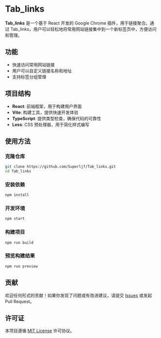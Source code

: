 

# Tab_links

**Tab_links** 是一个基于 React 开发的 Google Chrome 插件，用于链接聚合。通过 Tab_links，用户可以轻松地将常用网站链接集中到一个新标签页中，方便访问和管理。

## 功能

- 快速访问常用网站链接
- 用户可以自定义链接名称和地址
- 支持标签分组管理

## 项目结构

- **React**: 前端框架，用于构建用户界面
- **Vite**: 构建工具，提供快速开发体验
- **TypeScript**: 提供类型检查，确保代码的可靠性
- **Less**: CSS 预处理器，用于简化样式编写

## 使用方法

### 克隆仓库

```bash
git clone https://github.com/Superljf/Tab_links.git
cd Tab_links
```

### 安装依赖

```bash
npm install
```

### 开发环境

```bash
npm start
```

### 构建项目

```bash
npm run build
```

### 预览构建结果

```bash
npm run preview
```

## 贡献

欢迎任何形式的贡献！如果你发现了问题或有改进建议，请提交 [Issues](https://github.com/yourusername/Tab_links/issues) 或发起 Pull Request。

## 许可证

本项目遵循 [MIT License](LICENSE) 许可协议。
```
